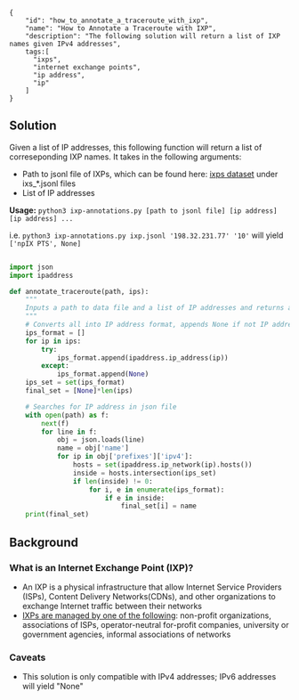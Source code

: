 ~~~
{
    "id": "how_to_annotate_a_traceroute_with_ixp",
    "name": "How to Annotate a Traceroute with IXP",
    "description": "The following solution will return a list of IXP names given IPv4 addresses",
    tags:[
      "ixps", 
      "internet exchange points", 
      "ip address",
      "ip"
    ]
}
~~~

## Solution

Given a list of IP addresses, this following function will return a list of correseponding IXP names. It takes in the following arguments:
- Path to jsonl file of IXPs, which can be found here: [ixps dataset](http://data.caida.org/datasets/ixps/) under ixs_*.jsonl files
- List of IP addresses

**Usage:** `python3 ixp-annotations.py [path to jsonl file] [ip address] [ip address] ...`

i.e. `python3 ixp-annotations.py ixp.jsonl '198.32.231.77' '10'` will yield `['npIX PTS', None]`

~~~python

import json
import ipaddress

def annotate_traceroute(path, ips):
    """
    Inputs a path to data file and a list of IP addresses and returns a corresponding list of IXP names.
    """
    # Converts all into IP address format, appends None if not IP address
    ips_format = []
    for ip in ips:
        try:
            ips_format.append(ipaddress.ip_address(ip))
        except: 
            ips_format.append(None)
    ips_set = set(ips_format)
    final_set = [None]*len(ips)

    # Searches for IP address in json file
    with open(path) as f:
        next(f)
        for line in f:
            obj = json.loads(line)
            name = obj['name']
            for ip in obj['prefixes']['ipv4']:
                hosts = set(ipaddress.ip_network(ip).hosts())
                inside = hosts.intersection(ips_set)
                if len(inside) != 0:
                    for i, e in enumerate(ips_format):
                        if e in inside:
                            final_set[i] = name
    print(final_set)
~~~

## Background

### What is an Internet Exchange Point (IXP)?
- An IXP is a physical infrastructure that allow Internet Service Providers (ISPs), Content Delivery Networks(CDNs), and other organizations to exchange Internet traffic between their networks
- [IXPs are managed by one of the following](https://www.internetsociety.org/issues/ixps/): non-profit organizations, associations of ISPs, operator-neutral for-profit companies, university or government agencies, informal associations of networks

### Caveats
- This solution is only compatible with IPv4 addresses; IPv6 addresses will yield "None"
